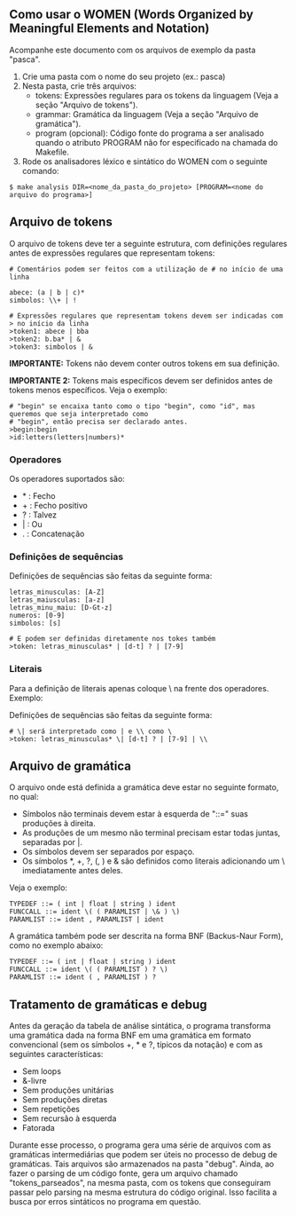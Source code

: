 
## Como usar o WOMEN (Words Organized by Meaningful Elements and Notation)

Acompanhe este documento com os arquivos de exemplo da pasta "pasca".

1) Crie uma pasta com o nome do seu projeto (ex.: pasca)
2) Nesta pasta, crie três arquivos:
    - tokens: Expressões regulares para os tokens da linguagem (Veja a seção "Arquivo de tokens").<br>
    - grammar: Gramática da linguagem (Veja a seção "Arquivo de gramática").<br>
    - program (opcional): Código fonte do programa a ser analisado quando o atributo PROGRAM não for especificado na chamada do Makefile.<br>
3) Rode os analisadores léxico e sintático do WOMEN com o seguinte comando:

```
$ make analysis DIR=<nome_da_pasta_do_projeto> [PROGRAM=<nome do arquivo do programa>]
```

## Arquivo de tokens

O arquivo de tokens deve ter a seguinte estrutura, com definições regulares antes de expressões regulares que representam tokens:

```
# Comentários podem ser feitos com a utilização de # no início de uma linha

abece: (a | b | c)*
simbolos: \\+ | !

# Expressões regulares que representam tokens devem ser indicadas com > no início da linha
>token1: abece | bba
>token2: b.ba* | &
>token3: simbolos | &

```

**IMPORTANTE:** Tokens não devem conter outros tokens em sua definição.

**IMPORTANTE 2:** Tokens mais específicos devem ser definidos antes de tokens menos específicos. Veja o exemplo:

```
# "begin" se encaixa tanto como o tipo "begin", como "id", mas queremos que seja interpretado como
# "begin", então precisa ser declarado antes.
>begin:begin
>id:letters(letters|numbers)*

```

### Operadores

Os operadores suportados são:
- \* : Fecho
- \+ : Fecho positivo
- ? : Talvez
- | : Ou
- . : Concatenação
    
    

### Definições de sequências

Definições de sequências são feitas da seguinte forma:

```
letras_minusculas: [A-Z]
letras_maiusculas: [a-z]
letras_minu_maiu: [D-Gt-z]
numeros: [0-9]
simbolos: [s]

# E podem ser definidas diretamente nos tokes também
>token: letras_minusculas* | [d-t] ? | [7-9]

```

### Literais

Para a definição de literais apenas coloque \ na frente dos operadores. Exemplo:


Definições de sequências são feitas da seguinte forma:

```
# \| será interpretado como | e \\ como \
>token: letras_minusculas* \| [d-t] ? | [7-9] | \\
```


## Arquivo de gramática

O arquivo onde está definida a gramática deve estar no seguinte formato, no qual:

- Símbolos não terminais devem estar à esquerda de "::=" suas produções à direita.
- As produções de um mesmo não terminal precisam estar todas juntas, separadas por |.
- Os símbolos devem ser separados por espaço.
- Os símbolos *, +, ?, (, ) e & são definidos como literais adicionando um \ imediatamente antes deles.

Veja o exemplo:

```
TYPEDEF ::= ( int | float | string ) ident
FUNCCALL ::= ident \( ( PARAMLIST | \& ) \)
PARAMLIST ::= ident , PARAMLIST | ident
```

A gramática também pode ser descrita na forma BNF (Backus-Naur Form), como no exemplo abaixo:

```
TYPEDEF ::= ( int | float | string ) ident
FUNCCALL ::= ident \( ( PARAMLIST ) ? \)
PARAMLIST ::= ident ( , PARAMLIST ) ?
```

## Tratamento de gramáticas e debug

Antes da geração da tabela de análise sintática, o programa transforma uma gramática dada na forma BNF em uma gramática em formato convencional (sem os símbolos +, * e ?, típicos da notação) e com as seguintes características:
- Sem loops
- &-livre
- Sem produções unitárias
- Sem produções diretas 
- Sem repetições
- Sem recursão à esquerda
- Fatorada

Durante esse processo, o programa gera uma série de arquivos com as gramáticas intermediárias que podem ser úteis no processo de debug de gramáticas. Tais arquivos são armazenados na pasta "debug". Ainda, ao fazer o parsing de um código fonte, gera um arquivo chamado "tokens_parseados", na mesma pasta, com os tokens que conseguiram passar pelo parsing na mesma estrutura do código original. Isso facilita a busca por erros sintáticos no programa em questão.

